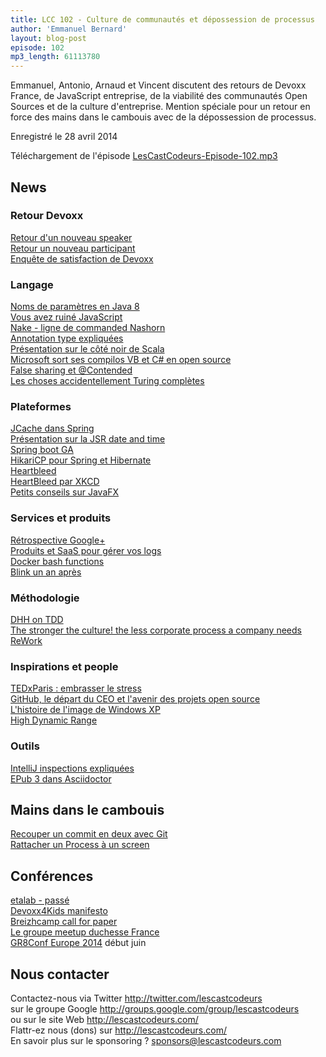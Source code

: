 ```yaml
---
title: LCC 102 - Culture de communautés et dépossession de processus
author: 'Emmanuel Bernard'
layout: blog-post
episode: 102
mp3_length: 61113780
---
```

Emmanuel, Antonio, Arnaud et Vincent discutent des retours de Devoxx France,
de JavaScript entreprise, de la viabilité des communautés Open Sources et de la culture d'entreprise.
Mention spéciale pour un retour en force des mains dans le cambouis avec de la dépossession de processus.

Enregistré le 28 avril 2014

Téléchargement de l'épisode [LesCastCodeurs-Episode-102.mp3](http://traffic.libsyn.com/lescastcodeurs/LesCastCodeurs-Episode-102.mp3)  

## News

### Retour Devoxx

[Retour d'un nouveau speaker](http://k33g.github.io/2014/04/26/DEVOXXFR14.html)  
[Retour un nouveau participant](http://xnopre.blogspot.fr/2014/04/mon-retour-sur-devoxx-france-2014.html?spref=tw)  
[Enquête de satisfaction de Devoxx](http://www.devoxx.fr/2014/04/enquete-de-satisfaction-2014/)  

### Langage

[Noms de paramètres en Java 8](http://blog.javabien.net/2014/04/24/get-parameter-names-in-java-8/)  
[Vous avez ruiné JavaScript](http://codeofrob.com/entries/you-have-ruined-javascript.html)  
[Nake - ligne de commanded Nashorn](http://winterbe.com/posts/2014/04/17/writing-nashorn-scripts-with-nake/)  
[Annotation type expliquées](http://jaxenter.com/jsr-308-explained-java-type-annotations-49929.html)  
[Présentation sur le côté noir de Scala](http://nurkiewicz.github.io/talks/2014/scalar/)  
[Microsoft sort ses compilos VB et C# en open source](http://Codeplex.com/Roslyn)  
[False sharing et @Contended](http://linuxfr.org/news/openjdk-8-jep-142-false-sharing)  
[Les choses accidentellement Turing complètes](http://beza1e1.tuxen.de/articles/accidentally_turing_complete.html)  

### Plateformes

[JCache dans Spring](https://spring.io/blog/2014/04/14/cache-abstraction-jcache-jsr-107-annotations-support)  
[Présentation sur la JSR date and time](http://vimeo.com/87157763)  
[Spring boot GA](http://j.mp/1mwSSWy)  
[HikariCP pour Spring et Hibernate](http://www.3riverdev.com/blog/tutorial-spring-hibernate-hikaricp/)  
[Heartbleed](http://dankaminsky.com/2014/04/10/heartbleed/)  
[HeartBleed par XKCD](http://xkcd.com/1354/)  
[Petits conseils sur JavaFX](http://dlemmermann.wordpress.com/2014/04/10/javafx-tip-1-resizable-canvas/)  

### Services et produits

[Rétrospective Google+](http://techcrunch.com/2014/04/25/a-personal-reflection-on-google/?ncid=twittersocialshare)  
[Produits et SaaS pour gérer vos logs](http://www.takipiblog.com/2014/04/23/the-7-log-management-tools-you-need-to-know/)  
[Docker bash functions](http://kartar.net/2014/03/some-useful-docker-bash-functions-and-aliases/)  
[Blink un an après](http://blog.chromium.org/2014/04/blinks-first-birthday.html)

### Méthodologie

[DHH on TDD](http://david.heinemeierhansson.com/2014/tdd-is-dead-long-live-testing.html)  
[The stronger the culture! the less corporate process a company needs](https://medium.com/p/597cde9ee9d4)  
[ReWork](https://37signals.com/rework/)  

### Inspirations et people

[TEDxParis : embrasser le stress](http://bit.ly/1ctvXdp)  
[GitHub, le départ du CEO et l'avenir des projets open source](http://readwrite.com/2014/04/21/tom-preston-werner-departure-github#awesm=~oCxjoH3wav5nGA)  
[L'histoire de l'image de Windows XP](http://po.st/uJdpG5)  
[High Dynamic Range](https://en.wikipedia.org/wiki/High-dynamic-range_imaging)  

### Outils

[IntelliJ inspections expliquées](http://breandan.net/2014/04/20/intellij-inspections/)  
[EPub 3 dans Asciidoctor](http://discuss.asciidoctor.org/Asciidoctor-launches-you-into-digital-publishing-with-Asciidoctor-EPUB3-td1683.html)  

## Mains dans le cambouis

[Recouper un commit en deux avec Git](http://emmanuelbernard.com/blog/2014/04/14/split-a-commit-in-two-with-git/)  
[Rattacher un Process à un screen](http://monkeypatch.me/blog/move-a-running-process-to-a-new-screen-shell.html)   

##  Conférences

[etalab - passé](http://www.etalab.gouv.fr)  
[Devoxx4Kids manifesto](http://www.devoxx4kids.org/manifesto/)  
[Breizhcamp call for paper](http://breizhcamp.call-for-papers.io/)  
[Le groupe meetup duchesse France](https://plus.google.com/app/basic/stream/z122stsywluwhr2i004civoj1zm0ix152rc0k)  
[GR8Conf Europe 2014](http://gr8conf.eu/) début juin  

## Nous contacter

Contactez-nous via Twitter <http://twitter.com/lescastcodeurs>  
sur le groupe Google <http://groups.google.com/group/lescastcodeurs>  
ou sur le site Web <http://lescastcodeurs.com/>  
Flattr-ez nous (dons) sur <http://lescastcodeurs.com/>  
En savoir plus sur le sponsoring ? sponsors@lescastcodeurs.com
